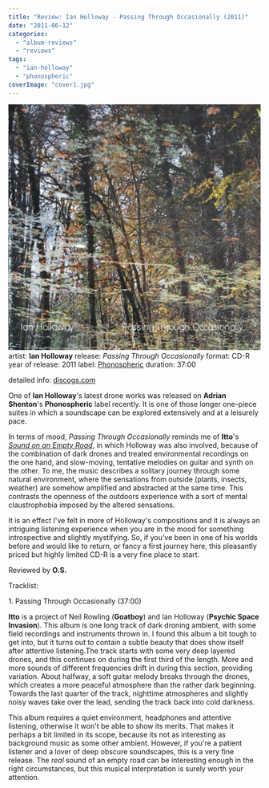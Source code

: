 ```yaml
---
title: "Review: Ian Holloway - Passing Through Occasionally (2011)"
date: "2011-06-12"
categories: 
  - "album-reviews"
  - "reviews"
tags: 
  - "ian-holloway"
  - "phonospheric"
coverImage: "cover1.jpg"
---
```


[![](images/cover1.jpg "holloway_pto")](http://www.eveningoflight.nl/wordpress/wp-content/uploads/2011/06/cover1.jpg)artist: **Ian Holloway** release: _Passing Through Occasionally_ format: CD-R year of release: 2011 label: [Phonospheric](http://www.phonospheric.co.uk/) duration: 37:00

detailed info: [discogs.com](http://www.discogs.com/Ian-Holloway-Passing-Through-Occasionally/release/2748789)

One of **Ian Holloway**'s latest drone works was released on **Adrian Shenton**'s **Phonospheric** label recently. It is one of those longer one-piece suites in which a soundscape can be explored extensively and at a leisurely pace.

In terms of mood, _Passing Through Occasionally_ reminds me of **Itto**'s [_Sound on an Empty Road_](http://www.eveningoflight.nl/2007/03/01/review-itto-sound-on-an-empty-road-2006/ "Review: Itto – Sound on an Empty Road (2006)"), in which Holloway was also involved, because of the combination of dark drones and treated environmental recordings on the one hand, and slow-moving, tentative melodies on guitar and synth on the other. To me, the music describes a solitary journey through some natural environment, where the sensations from outside (plants, insects, weather) are somehow amplified and abstracted at the same time. This contrasts the openness of the outdoors experience with a sort of mental claustrophobia imposed by the altered sensations.

It is an effect I've felt in more of Holloway's compositions and it is always an intriguing listening experience when you are in the mood for something introspective and slightly mystifying. So, if you've been in one of his worlds before and would like to return, or fancy a first journey here, this pleasantly priced but highly limited CD-R is a very fine place to start.

Reviewed by **O.S.**

Tracklist:

1\. Passing Through Occasionally (37:00)

**Itto** is a project of Neil Rowling (**Goatboy**) and Ian Holloway (**Psychic Space Invasion**). This album is one long track of dark droning ambient, with some field recordings and instruments thrown in. I found this album a bit tough to get into, but it turns out to contain a subtle beauty that does show itself after attentive listening.The track starts with some very deep layered drones, and this continues on during the first third of the length. More and more sounds of different frequencies drift in during this section, providing variation. About halfway, a soft guitar melody breaks through the drones, which creates a more peaceful atmosphere than the rather dark beginning. Towards the last quarter of the track, nighttime atmospheres and slightly noisy waves take over the lead, sending the track back into cold darkness.

This album requires a quiet environment, headphones and attentive listening, otherwise it won't be able to show its merits. That makes it perhaps a bit limited in its scope, because its not as interesting as background music as some other ambient. However, if you're a patient listener and a lover of deep obscure soundscapes, this is a very fine release. The _real_ sound of an empty road can be interesting enough in the right circumstances, but this musical interpretation is surely worth your attention.
